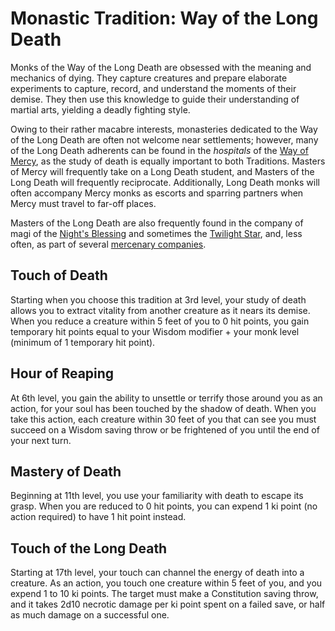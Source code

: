 # Monastic Tradition: Way of the Long Death
Monks of the Way of the Long Death are obsessed with the meaning and mechanics of dying. They capture creatures and prepare elaborate experiments to capture, record, and understand the moments of their demise. They then use this knowledge to guide their understanding of martial arts, yielding a deadly fighting style.

Owing to their rather macabre interests, monasteries dedicated to the Way of the Long Death are often not welcome near settlements; however, many of the Long Death adherents can be found in the *hospitals* of the [Way of Mercy](Mercy.md), as the study of death is equally important to both Traditions. Masters of Mercy will frequently take on a Long Death student, and Masters of the Long Death will frequently reciprocate. Additionally, Long Death monks will often accompany Mercy monks as escorts and sparring partners when Mercy must travel to far-off places.

Masters of the Long Death are also frequently found in the company of magi of the [Night's Blessing](/Organizations/MageSchools/NightsBlessing.md) and sometimes the [Twilight Star](/Organizations/MageSchools/TwilightStar.md), and, less often, as part of several [mercenary companies](/Organizations/MercCompanies/MercCompanies.md).

## Touch of Death
Starting when you choose this tradition at 3rd level, your study of death allows you to extract vitality from another creature as it nears its demise. When you reduce a creature within 5 feet of you to 0 hit points, you gain temporary hit points equal to your Wisdom modifier + your monk level (minimum of 1 temporary hit point).

## Hour of Reaping
At 6th level, you gain the ability to unsettle or terrify those around you as an action, for your soul has been touched by the shadow of death. When you take this action, each creature within 30 feet of you that can see you must succeed on a Wisdom saving throw or be frightened of you until the end of your next turn.

## Mastery of Death
Beginning at 11th level, you use your familiarity with death to escape its grasp. When you are reduced to 0 hit points, you can expend 1 ki point (no action required) to have 1 hit point instead.

## Touch of the Long Death
Starting at 17th level, your touch can channel the energy of death into a creature. As an action, you touch one creature within 5 feet of you, and you expend 1 to 10 ki points. The target must make a Constitution saving throw, and it takes 2d10 necrotic damage per ki point spent on a failed save, or half as much damage on a successful one.